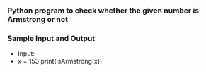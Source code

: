 ### Python program to check whether the given number is Armstrong or not
### Sample Input and Output
- Input: 
- x = 153
  print(isArmstrong(x))
